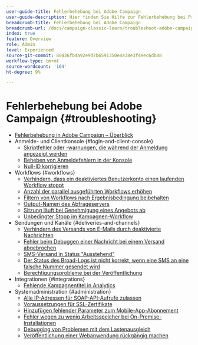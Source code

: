 ```yaml
---
user-guide-title: Fehlerbehebung bei Adobe Campaign
user-guide-description: Hier finden Sie Hilfe zur Fehlerbehebung bei Problemen mit Adobe Campaign.
breadcrumb-title: Fehlerbehebung bei Adobe Campaign
breadcrumb-url: /docs/campaign-classic-learn/troubleshoot-adobe-campaign/overview.html
index: true
feature: Overview
role: Admin
level: Experienced
source-git-commit: 80436fb4a92e9d7b6591350e4a38e3f4eec6db88
workflow-type: tm+mt
source-wordcount: '164'
ht-degree: 9%

---
```



# Fehlerbehebung bei Adobe Campaign {#troubleshooting}

+ [Fehlerbehebung in Adobe Campaign – Überblick](/help/troubleshoot-adobe-campaign/overview.md)
+ Anmelde- und Clientkonsole {#login-and-client-console}
   + [Skriptfehler oder -warnungen, die während der Anmeldung angezeigt werden](/help/troubleshoot-adobe-campaign/script-error-during-login-errors.md)
   + [Beheben von Anmeldefehlern in der Konsole](/help/troubleshoot-adobe-campaign/console-login-errors.md)
   + [Null-ID korrigieren](/help/troubleshoot-adobe-campaign/fixing-zero-id.md)
+ Workflows {#workflows}
   + [Verhindern, dass ein deaktiviertes Benutzerkonto einen laufenden Workflow stoppt](/help/troubleshoot-adobe-campaign/prevent-disabled-accounts-from-stopping-workflow.md)
   + [Anzahl der parallel ausgeführten Workflows erhöhen](/help/troubleshoot-adobe-campaign/increase-parallel-workflows.md)
   + [Filtern von Workflows nach Ergebnisbedingung beibehalten](/help/troubleshoot-adobe-campaign/keep-result-workflow.md)
   + [Output-Namen des Abfrageservers](/help/troubleshoot-adobe-campaign/query-delivery-output-names.md)
   + [Sitzung läuft bei Genehmigung eines Angebots ab](/help/troubleshoot-adobe-campaign/session-expired-approving-offer.md)
   + [Unbedingter Stopp im Kampagnen-Workflow](/help/troubleshoot-adobe-campaign/unconditional-stop-workflow.md)
+ Sendungen und Kanäle {#deliveries-and-channels}
   + [Verhindern des Versands von E-Mails durch deaktivierte Nachrichten](/help/troubleshoot-adobe-campaign/disabled-messages-sending-emails.md)
   + [Fehler beim Debuggen einer Nachricht bei einem Versand abgebrochen](/help/troubleshoot-adobe-campaign/message-cancelled-error.md)
   + [SMS-Versand in Status &quot;Ausstehend&quot;](/help/troubleshoot-adobe-campaign/resolve-pending-state-sms-delivery.md)
   + [Der Status des Broad-Logs ist nicht korrekt, wenn eine SMS an eine falsche Nummer gesendet wird](/help/troubleshoot-adobe-campaign/sms-broad-log.md)
   + [Berechtigungsprobleme bei der Veröffentlichung](/help/troubleshoot-adobe-campaign/publishing-permissions-issues.md)
+ Integrationen {#integrations}
   + [Fehlende Kampagnentitel in Analytics](/help/troubleshoot-adobe-campaign/missing-campaign-label.md)
+ Systemadministration {#administration}
   + [Alle IP-Adressen für SOAP-API-Aufrufe zulassen](/help/troubleshoot-adobe-campaign/allow-all-ip-address-to-make-soap-calls.md)
   + [Voraussetzungen für SSL-Zertifikate](/help/troubleshoot-adobe-campaign/ssl-pre-requisites.md)
   + [Hinzufügen fehlender Parameter zum Mobile-App-Abonnement](/help/troubleshoot-adobe-campaign/missing-parameters-app-subscription.md)
   + [Fehler wegen zu wenig Arbeitsspeicher bei On-Premise-Installationen](/help/troubleshoot-adobe-campaign/troubleshooting-memory-issues.md)
   + [Debugging von Problemen mit dem Lastenausgleich](/help/troubleshoot-adobe-campaign/load-balancer-issues.md)
   + [Veröffentlichung einer Webanwendung rückgängig machen](/help/troubleshoot-adobe-campaign/unpublish-web-application.md)